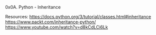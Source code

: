 0x0A. Python - Inheritance

Resources:	https://docs.python.org/3/tutorial/classes.html#inheritance
		https://www.packt.com/inheritance-python/
		https://www.youtube.com/watch?v=d8kCdLCi6Lk
